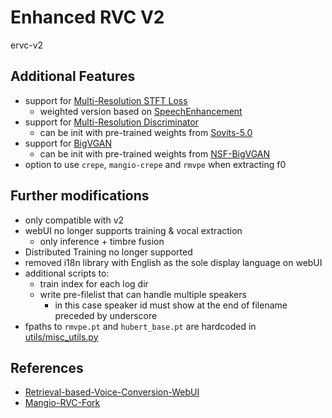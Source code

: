 # Enhanced RVC V2
ervc-v2

## Additional Features
* support for [Multi-Resolution STFT Loss](./lib/losses.py#L156)
  * weighted version based on [SpeechEnhancement](https://github.com/Nitin4525/SpeechEnhancement/blob/master/loss.py#L98)
* support for [Multi-Resolution Discriminator](lib/discriminator.py#L201)
  * can be init with pre-trained weights from [Sovits-5.0](https://github.com/PlayVoice/so-vits-svc-5.0/releases/tag/5.0)
* support for [BigVGAN](lib/generator.py#L413)
  * can be init with pre-trained weights from [NSF-BigVGAN](https://github.com/PlayVoice/NSF-BigVGAN/releases/tag/release)
* option to use `crepe`, `mangio-crepe` and `rmvpe` when extracting f0

## Further modifications
* only compatible with v2
* webUI no longer supports training & vocal extraction
  * only inference + timbre fusion
* Distributed Training no longer supported
* removed i18n library with English as the sole display language on webUI
* additional scripts to:
  * train index for each log dir
  * write pre-filelist that can handle multiple speakers
    * in this case speaker id must show at the end of filename preceded by underscore
* fpaths to `rmvpe.pt`  and `hubert_base.pt` are hardcoded in [utils/misc_utils.py](utils/misc_utils.py#L21)

## References
* [Retrieval-based-Voice-Conversion-WebUI](https://github.com/RVC-Project/Retrieval-based-Voice-Conversion-WebUI)
* [Mangio-RVC-Fork](https://github.com/Mangio621/Mangio-RVC-Fork)
